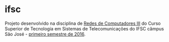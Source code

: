 # ifsc
Projeto desenvolvido na disciplina de [Redes de Computadores III](http://wiki.sj.ifsc.edu.br/wiki/index.php/Redes_de_Computadores_III) do Curso Superior de Tecnologia em Sistemas de Telecomunicações do IFSC câmpus São José - [primeiro semestre de 2016](http://wiki.sj.ifsc.edu.br/wiki/index.php/RCO3-CSTTel_(diário)).
